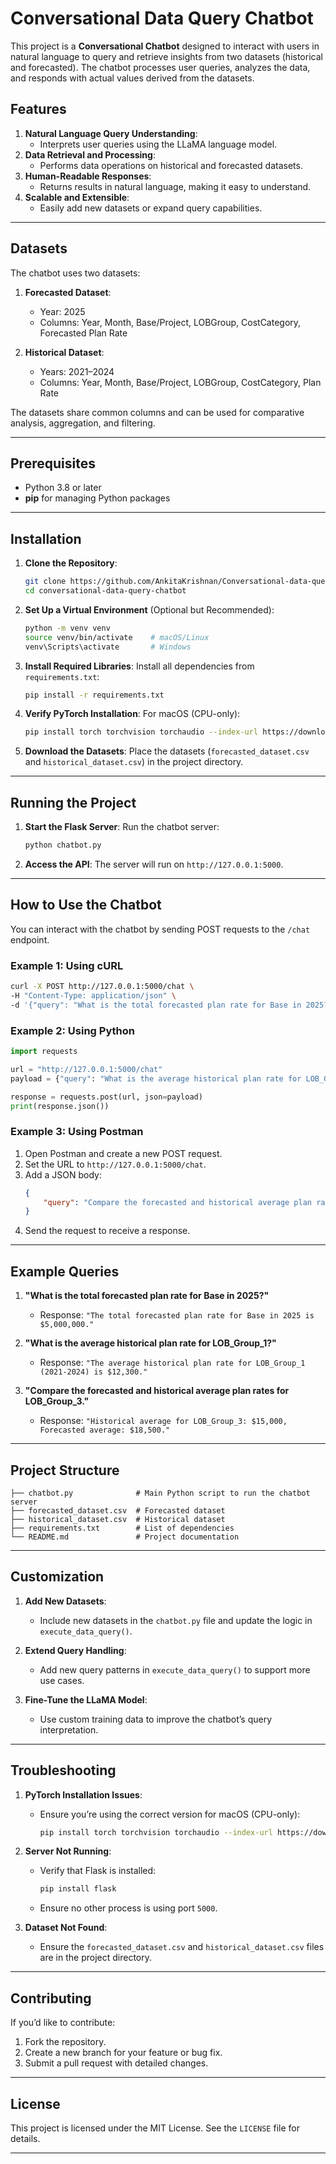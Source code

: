 # Conversational Data Query Chatbot

This project is a **Conversational Chatbot** designed to interact with users in natural language to query and retrieve insights from two datasets (historical and forecasted). The chatbot processes user queries, analyzes the data, and responds with actual values derived from the datasets.

## Features
1. **Natural Language Query Understanding**:
   - Interprets user queries using the LLaMA language model.
2. **Data Retrieval and Processing**:
   - Performs data operations on historical and forecasted datasets.
3. **Human-Readable Responses**:
   - Returns results in natural language, making it easy to understand.
4. **Scalable and Extensible**:
   - Easily add new datasets or expand query capabilities.

---

## Datasets
The chatbot uses two datasets:

1. **Forecasted Dataset**:
   - Year: 2025
   - Columns: Year, Month, Base/Project, LOBGroup, CostCategory, Forecasted Plan Rate

2. **Historical Dataset**:
   - Years: 2021–2024
   - Columns: Year, Month, Base/Project, LOBGroup, CostCategory, Plan Rate

The datasets share common columns and can be used for comparative analysis, aggregation, and filtering.

---

## Prerequisites
- Python 3.8 or later
- **pip** for managing Python packages

---

## Installation

1. **Clone the Repository**:
   ```bash
   git clone https://github.com/AnkitaKrishnan/Conversational-data-query-chatbot.git
   cd conversational-data-query-chatbot
   ```

2. **Set Up a Virtual Environment** (Optional but Recommended):
   ```bash
   python -m venv venv
   source venv/bin/activate    # macOS/Linux
   venv\Scripts\activate       # Windows
   ```

3. **Install Required Libraries**:
   Install all dependencies from `requirements.txt`:
   ```bash
   pip install -r requirements.txt
   ```

4. **Verify PyTorch Installation**:
   For macOS (CPU-only):
   ```bash
   pip install torch torchvision torchaudio --index-url https://download.pytorch.org/whl/cpu
   ```

5. **Download the Datasets**:
   Place the datasets (`forecasted_dataset.csv` and `historical_dataset.csv`) in the project directory.

---

## Running the Project

1. **Start the Flask Server**:
   Run the chatbot server:
   ```bash
   python chatbot.py
   ```

2. **Access the API**:
   The server will run on `http://127.0.0.1:5000`.

---

## How to Use the Chatbot

You can interact with the chatbot by sending POST requests to the `/chat` endpoint.

### Example 1: Using cURL
```bash
curl -X POST http://127.0.0.1:5000/chat \
-H "Content-Type: application/json" \
-d '{"query": "What is the total forecasted plan rate for Base in 2025?"}'
```

### Example 2: Using Python
```python
import requests

url = "http://127.0.0.1:5000/chat"
payload = {"query": "What is the average historical plan rate for LOB_Group_1?"}

response = requests.post(url, json=payload)
print(response.json())
```

### Example 3: Using Postman
1. Open Postman and create a new POST request.
2. Set the URL to `http://127.0.0.1:5000/chat`.
3. Add a JSON body:
   ```json
   {
       "query": "Compare the forecasted and historical average plan rates for LOB_Group_3."
   }
   ```
4. Send the request to receive a response.

---

## Example Queries
1. **"What is the total forecasted plan rate for Base in 2025?"**
   - Response: `"The total forecasted plan rate for Base in 2025 is $5,000,000."`

2. **"What is the average historical plan rate for LOB_Group_1?"**
   - Response: `"The average historical plan rate for LOB_Group_1 (2021-2024) is $12,300."`

3. **"Compare the forecasted and historical average plan rates for LOB_Group_3."**
   - Response: `"Historical average for LOB_Group_3: $15,000, Forecasted average: $18,500."`

---

## Project Structure
```
├── chatbot.py              # Main Python script to run the chatbot server
├── forecasted_dataset.csv  # Forecasted dataset
├── historical_dataset.csv  # Historical dataset
├── requirements.txt        # List of dependencies
└── README.md               # Project documentation
```

---

## Customization
1. **Add New Datasets**:
   - Include new datasets in the `chatbot.py` file and update the logic in `execute_data_query()`.

2. **Extend Query Handling**:
   - Add new query patterns in `execute_data_query()` to support more use cases.

3. **Fine-Tune the LLaMA Model**:
   - Use custom training data to improve the chatbot’s query interpretation.

---

## Troubleshooting

1. **PyTorch Installation Issues**:
   - Ensure you’re using the correct version for macOS (CPU-only):
     ```bash
     pip install torch torchvision torchaudio --index-url https://download.pytorch.org/whl/cpu
     ```

2. **Server Not Running**:
   - Verify that Flask is installed:
     ```bash
     pip install flask
     ```
   - Ensure no other process is using port `5000`.

3. **Dataset Not Found**:
   - Ensure the `forecasted_dataset.csv` and `historical_dataset.csv` files are in the project directory.

---

## Contributing
If you’d like to contribute:
1. Fork the repository.
2. Create a new branch for your feature or bug fix.
3. Submit a pull request with detailed changes.

---

## License
This project is licensed under the MIT License. See the `LICENSE` file for details.

---
